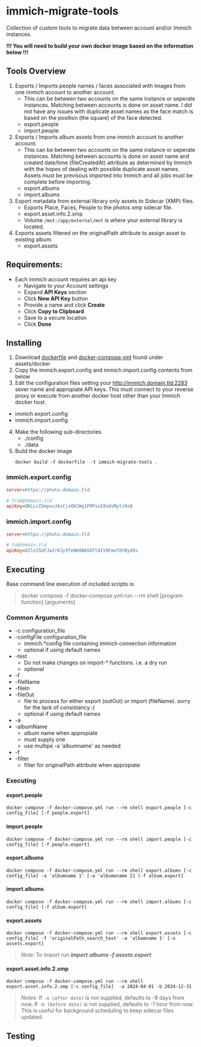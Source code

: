 # immich-migrate-tools
Collection of custom tools to migrate data between account and/or Immich instances.

**!!! You will need to build your own docker image based on the information below !!!**

## Tools Overview
1. Exports / Imports people names / faces associated with images from one immich account to another account.
    - This can be between two accounts on the same instance or seperate instances. Matching between accounts is done on asset name. I did not have any issues with duplicate asset names as the face match is based on the position (the square) of the face detected.
    - export.people
    - import.people
2. Exports / Imports album assets from one immich account to another account.
    - This can be between two accounts on the same instance or seperate instances. Matching between accounts is done on asset name and created date/time (fileCreatedAt) attribute as determined by Immich with the hopes of dealing with possible duplicate asset names. Assets must be previsous imported into Immich and all jobs must be complete before importing.
    - export.albums
    - import.albums
3. Export metadata from external library only assets to Sidecar (XMP) files.
    - Exports Place, Faces, People to the photos xmp sidecar file.
    - export.asset.info.2.xmp
    - Volume `/mnt:/app/external/mnt` is where your external library is located.
4. Exports assets filtered on the originalPath attribute to assign asset to existing album.
    - export.assets

## Requirements:
- Each immich account requires an api key
   - Navigate to your Account settings
   - Expand **API Keys** section
   - Click **New API Key** button
   - Provide a name and click **Create**
   - Click **Copy to Clipboard**
   - Save to a secure location
   - Click **Done**
## Installing
1. Download [dockerfile](assets/docker/dockerfile) and [docker-compose.yml](assets/docker/docker-compose.yml) found under assets/docker
2. Copy the immich.export.config and immich.import.config contents from below
3. Edit the configuration files setting your http://immich.domain.tld:2283 sever name and appropiate API keys. This must connect to your reverse proxy or execute from another docker host other than your Immich docker host.
  - immich.export.config
  - immich.import.config
4. Make the following sub-directories
    - ./config
    - ./data
5. Build the docker image
   ```
   docker build -f dockerfile  -t immich-migrate-tools .
    ```

### immich.export.config
```ini
server=https://photo.domain.tld

# from@domain.tld
apiKey=QKLLxISmpuvJAzCjxQbCWg1FRPsuI8ndvMyti9sQ

```

### immich.import.config
```ini
server=https://photo.domain.tld

# to@domain.tld
apiKey=bIln15UFJwZrKJy9TeNK8BASO7t4IS9Fmof8YByd9s

```

## Executing

Base command line execution of included scripts is:
> docker compose -f docker-compose.yml run --rm shell [program function] [arguments]

### Common Arguments
- -c configuration_file 
- -configFile configuration_file
  - immich.*config file containing immich connection information
  - optional if using default names
- -test
  - Do not make changes on import-* functions. i.e. a dry run
  - optional
- -f
- -fileName
- -fileIn
- -fileOut
  - file to process for either export (outOut) or import (fileName). sorry for the lack of consistancy :(
  - optional if using default names
- -a
- -albumName
  - album name when appropiate
  - must supply one
  - use multipe -a 'albumname' as needed
- -f
- -filter
  -  filter for originalPath attribute when appropiate
 
### Executing

#### export.people
~~~
docker compose -f docker-compose.yml run --rm shell export.people [-c config_file] [-f people.export]
~~~
 
#### import.people
~~~
docker compose -f docker-compose.yml run --rm shell import.people [-c config_file] [-f people.export]
~~~ 

#### export.albums
~~~
docker compose -f docker-compose.yml run --rm shell export.albums [-c config_file] -a 'albumname 1' [-a 'albumename 2] [-f album.export]
~~~ 
#### import.albums
~~~
docker compose -f docker-compose.yml run --rm shell import.albums [-c config_file] [-f album.export]
~~~ 

#### export.assets
~~~
docker compose -f docker-compose.yml run --rm shell export.assets [-c config_file] -f 'originalPath_search_text' -a 'albumname 1' [-o assets.export]
~~~ 
> *Note:* To import run ***import.albums -f assets.export***

#### export.asset.info.2.xmp
~~~
docker compose -f docker-compose.yml run --rm shell export.asset.info.2.xmp [-c config_file]  -a 2024-04-01 -b 2024-12-31
~~~
> *Notes:*
> If `-a (after date)` is not supplied, defaults to -8 days from now.
> If `-b (before date)` is not supplied, defaults to -1 hour from now. This is useful for background scheduling to keep sidecar files updated.


## Testing

